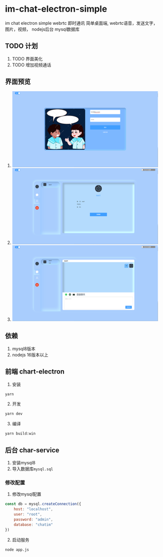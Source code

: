 # im-chat-electron-simple
im chat electron simple webrtc 即时通讯 简单桌面端, webrtc语音，发送文字，图片，视频， nodejs后台 mysql数据库

## TODO 计划
1. TODO 界面美化
2. TODO 增加视频通话

## 界面预览
1. ![img.png](assets/img.png)
2. ![img2.png](assets/img2.png)
3. ![img1.png](assets/img1.png)

## 依赖
1. mysql8版本
2. nodejs 16版本以上

## 前端 chart-electron
1. 安装
```cmd
yarn 
```
2. 开发
```cmd
yarn dev
```
3. 编译
```cmd
yarn build:win
```
## 后台 char-service
1. 安装mysql8
2. 导入数据库`mysql.sql`

### 修改配置
1. 修改mysql配置
```js
const db = mysql.createConnection({
    host: "localhost",
    user: "root",
    password: "admin",
    database: "chatim"
})
```
2. 启动服务
```cmd
node app.js 
```

